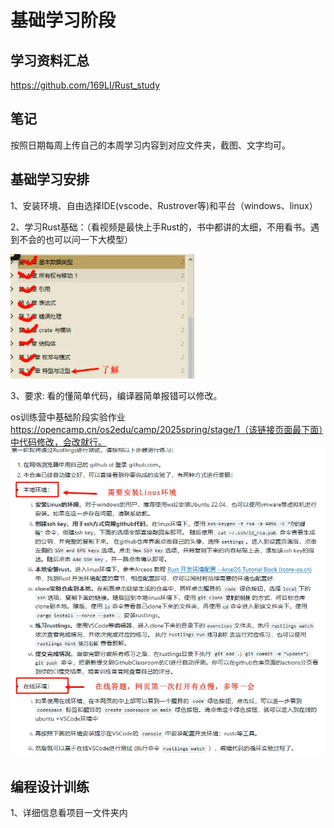 # 基础学习阶段

## 学习资料汇总

<https://github.com/169LI/Rust_study>

## 笔记

按照日期每周上传自己的本周学习内容到对应文件夹，截图、文字均可。

## 基础学习安排

1、安装环境、自由选择IDE(vscode、Rustrover等)和平台（windows、linux）

2、学习Rust基础：（看视频是最快上手Rust的，书中都讲的太细，不用看书。遇到不会的也可以问一下大模型）

![alt text](./imageall/readme/image1.png)

3、要求: 看的懂简单代码，编译器简单报错可以修改。

os训练营中基础阶段实验作业<https://opencamp.cn/os2edu/camp/2025spring/stage/1（该链接页面最下面）中代码修改，会改就行。>
![alt text](./imageall/readme/image2.png)

## 编程设计训练

1、详细信息看项目一文件夹内

